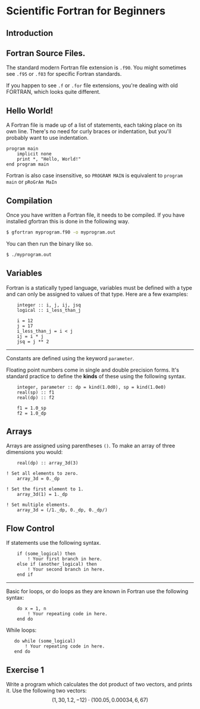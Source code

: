# Scientific Fortran for Beginners

## Introduction

## Fortran Source Files.

The standard modern Fortran file extension is `.f90`. You might sometimes see `.f95` or `.f03` for specific Fortran standards.

If you happen to see `.f` or `.for` file extensions, you're dealing with old FORTRAN, which looks quite different.

## Hello World!

A Fortran file is made up of a list of statements, each taking place on its own line. There's no need for curly braces or indentation, but you'll probably want to use indentation.
```Fortran
program main
    implicit none
    print *, "Hello, World!"
end program main
```
Fortran is also case insensitive, so `PROGRAM MAIN` is equivalent to `program main` or `pRoGrAm MaIn`

## Compilation

Once you have written a Fortran file, it needs to be compiled. If you have installed gfortran this is done in the following way.
```Bash
$ gfortran myprogram.f90 -o myprogram.out
```
You can then run the binary like so.
```Bash
$ ./myprogram.out
```

## Variables

Fortran is a statically typed language, variables must be defined with a type and can only be assigned to values of that type. Here are a few examples:
```Fortran
    integer :: i, j, ij, jsq
    logical :: i_less_than_j

    i = 12
    j = 17
    i_less_than_j = i < j
    ij = i * j
    jsq = j ** 2
```

---

Constants are defined using the keyword `parameter`.

Floating point numbers come in single and double precision forms. It's standard practice to define the **kinds** of these using the following syntax.
```Fortran
    integer, parameter :: dp = kind(1.0d0), sp = kind(1.0e0)
    real(sp) :: f1
    real(dp) :: f2

    f1 = 1.0_sp
    f2 = 1.0_dp

```

## Arrays

Arrays are assigned using parentheses `()`. To make an array of three dimensions you would:
```Fortran
    real(dp) :: array_3d(3)

! Set all elements to zero.
    array_3d = 0._dp

! Set the first element to 1.
    array_3d(1) = 1._dp

! Set multiple elements.
    array_3d = (/1._dp, 0._dp, 0._dp/)
```

## Flow Control

If statements use the following syntax.
```Fortran
    if (some_logical) then
        ! Your first branch in here.
    else if (another_logical) then
        ! Your second branch in here.
    end if
```

---

Basic for loops, or do loops as they are known in Fortran use the following syntax:
```Fortran
    do x = 1, n
        ! Your repeating code in here.
    end do
```
 While loops:
 ```Fortran
    do while (some_logical)
        ! Your repeating code in here.
    end do
 ```

## Exercise 1

Write a program which calculates the dot product of two vectors, and prints it. Use the following two vectors:
$$
    \left( 1, 30, 1.2, -12 \right) \cdot \left( 100.05, 0.00034, 6, 67 \right)
$$
